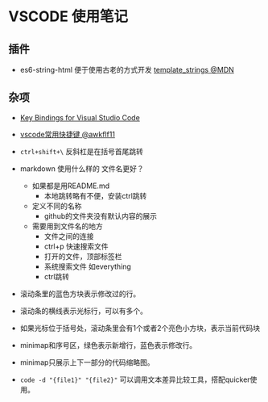 # VSCODE 使用笔记

## 插件

* es6-string-html 便于使用古老的方式开发 [template_strings @MDN](https://developer.mozilla.org/zh-CN/docs/Web/JavaScript/Reference/template_strings)

## 杂项

* [Key Bindings for Visual Studio Code](https://code.visualstudio.com/docs/getstarted/keybindings)
* [vscode常用快捷键 @awkflf11](https://www.cnblogs.com/awkflf11/p/9412344.html)
* `ctrl+shift+\`   反斜杠是在括号首尾跳转
* markdown 使用什么样的 文件名更好？
  * 如果都是用README.md
    * 本地跳转略有不便，安装ctrl跳转
  * 定义不同的名称
    * github的文件夹没有默认内容的展示
  * 需要用到文件名的地方
    * 文件之间的连接
    * ctrl+p 快速搜索文件
    * 打开的文件，顶部标签栏
    * 系统搜索文件 如everything
    * ctrl跳转

* 滚动条里的蓝色方块表示修改过的行。
* 滚动条的横线表示光标行，可以有多个。
* 如果光标位于括号处，滚动条里会有1个或者2个亮色小方块，表示当前代码块
* minimap和序号区，绿色表示新增行，蓝色表示修改行。
* minimap只展示上下一部分的代码缩略图。
* `code -d "{file1}" "{file2}"` 可以调用文本差异比较工具，搭配quicker使用。

